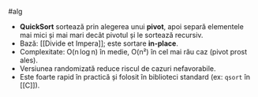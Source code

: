 #alg
- **QuickSort** sortează prin alegerea unui **pivot**, apoi separă elementele mai mici și mai mari decât pivotul și le sortează recursiv.
- Bază: [[Divide et Impera]]; este sortare **in-place**.
- Complexitate: O(n log n) în medie, O(n²) în cel mai rău caz (pivot prost ales).
- Versiunea randomizată reduce riscul de cazuri nefavorabile.
- Este foarte rapid în practică și folosit în biblioteci standard (ex: `qsort` în [[C]]).


